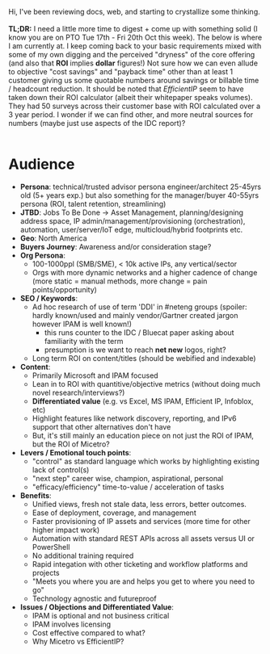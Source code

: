 Hi, I've been reviewing docs, web, and starting to crystallize some thinking.
<br>
<br>
**TL;DR:** I need a little more time to digest + come up with something solid (I know you are on PTO Tue 17th - Fri 20th Oct this week). The below is where I am currently at. I keep coming back to your basic requirements mixed with some of my own digging and the perceived "dryness" of the core offering (and also that **ROI** implies **dollar** figures!) Not sure how we can even allude to objective "cost savings" and "payback time" other than at least 1 customer giving us some quotable numbers around savings or billable time / headcount reduction. It should be noted that _EfficientIP_ seem to have taken down their ROI calculator (albeit their whitepaper speaks volumes). They had 50 surveys across their customer base with ROI calculated over a 3 year period. I wonder if we can find other, and more neutral sources for numbers (maybe just use aspects of the IDC report)?
<br>
<br>
# Audience

* **Persona**: technical/trusted advisor persona engineer/architect 25-45yrs old (5+ years exp.) but also something for the manager/buyer 40-55yrs persona (ROI, talent retention, streamlining)
* **JTBD**: Jobs To Be Done -> Asset Management, planning/designing address space, IP admin/management/provisioning (orchestration), automation, user/server/IoT edge, multicloud/hybrid footprints etc. 
* **Geo**: North America
* **Buyers Journey**: Awareness and/or consideration stage?
* **Org Persona**: 
  * 100-1000ppl (SMB/SME), < 10k active IPs, any vertical/sector
  * Orgs with more dynamic networks and a higher cadence of change (more static = manual methods, more change = pain points/opportunity)
* **SEO / Keywords**: 
  * Ad hoc research of use of term 'DDI' in #neteng groups (spoiler: hardly known/used and mainly vendor/Gartner created jargon however IPAM is well known!)
    * this runs counter to the IDC / Bluecat paper asking about familiarity with the term
    * presumption is we want to reach **net new** logos, right?
  * Long term ROI on content/titles (should be webified and indexable)
* **Content**: 
  * Primarily Microsoft and IPAM focused
  * Lean in to ROI with quantitive/objective metrics (without doing much novel research/interviews?)
  * **Differentiated value** (e.g. vs Excel, MS IPAM, Efficient IP, Infoblox, etc)
  * Highlight features like network discovery, reporting, and IPv6 support that other alternatives don't have
  * But, it's still mainly an education piece on not just the ROI of IPAM, but the ROI of Micetro?
* **Levers / Emotional touch points**: 
  * "control" as standard language which works by highlighting existing lack of control(s)
  * "next step" career wise, champion, aspirational, personal  
  * "efficacy/efficiency" time-to-value / acceleration of tasks
* **Benefits**:
  * Unified views, fresh not stale data, less errors, better outcomes.
  * Ease of deployment, coverage, and management
  * Faster provisioning of IP assets and services (more time for other higher impact work)
  * Automation with standard REST APIs across all assets versus UI or PowerShell
  * No additional training required
  * Rapid integation with other ticketing and workflow platforms and projects 
  * "Meets you where you are and helps you get to where you need to go"
  * Technology agnostic and futureproof
* **Issues / Objections and Differentiated Value**:
  * IPAM is optional and not business critical
  * IPAM involves licensing
  * Cost effective compared to what? 
  * Why Micetro vs EfficientIP?
